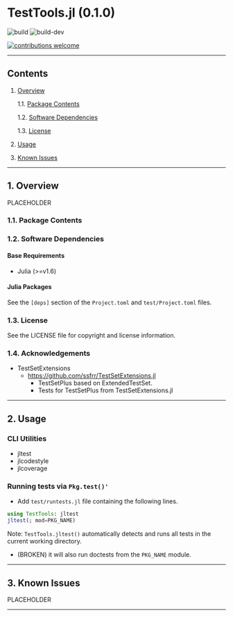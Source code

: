 TestTools.jl (0.1.0)
====================

![build](https://github.com/velexi-corporation/TestTools.jl/actions/workflows/build.yml/badge.svg)
![build-dev](https://github.com/velexi-corporation/TestTools.jl/actions/workflows/build-dev.yml/badge.svg)

[![contributions welcome](https://img.shields.io/badge/contributions-welcome-brightgreen.svg?style=flat)](https://github.com/velexi-corporation/TestTools.jl/issues)


------------------------------------------------------------------------------

Contents
--------

1. [Overview][#1]

    1.1. [Package Contents][#1.1]

    1.2. [Software Dependencies][#1.2]

    1.3. [License][#1.3]

2. [Usage][#2]

3. [Known Issues][#3]

------------------------------------------------------------------------------

## 1. Overview

PLACEHOLDER

### 1.1. Package Contents

### 1.2. Software Dependencies

#### Base Requirements

* Julia (>=v1.6)

#### Julia Packages ####

See the `[deps]` section of the `Project.toml` and `test/Project.toml` files.

### 1.3. License

See the LICENSE file for copyright and license information.

### 1.4. Acknowledgements

* TestSetExtensions
  * https://github.com/ssfrr/TestSetExtensions.jl
    * TestSetPlus based on ExtendedTestSet.
    * Tests for TestSetPlus from TestSetExtensions.jl

------------------------------------------------------------------------------

## 2. Usage

### CLI Utilities

* jltest
* jlcodestyle
* jlcoverage

### Running tests via `Pkg.test()'`

* Add `test/runtests.jl` file containing the following lines.

```julia
using TestTools: jltest
jltest(; mod=PKG_NAME)
```

  Note: `TestTools.jltest()` automatically detects and runs all tests in the current
  working directory.

  * (BROKEN) it will also run doctests from the `PKG_NAME` module.

------------------------------------------------------------------------------

## 3. Known Issues

PLACEHOLDER

------------------------------------------------------------------------------

[-----------------------------INTERNAL LINKS-----------------------------]: #

[#1]: #1-overview
[#1.1]: #11-package-contents
[#1.2]: #12-software-dependencies
[#1.3]: #13-license

[#2]: #2-usage

[#3]: #3-known-issues
